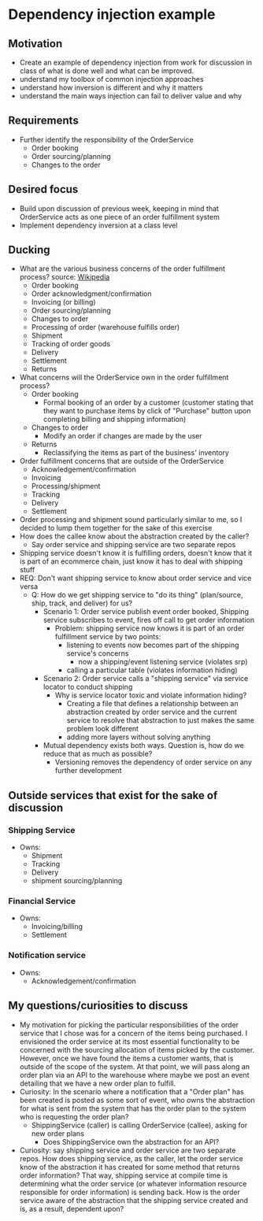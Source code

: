# Dependency injection example

## Motivation
- Create an example of dependency injection from work for discussion in class of what is done well and what can be improved.
- understand my toolbox of common injection approaches
- understand how inversion is different and why it matters
- understand the main ways injection can fail to deliver value and why

## Requirements
- Further identify the responsibility of the OrderService
    - Order booking
    - Order sourcing/planning
    - Changes to the order

## Desired focus
- Build upon discussion of previous week, keeping in mind that OrderService acts as one piece of an order fulfillment system
- Implement dependency inversion at a class level

## Ducking
- What are the various business concerns of the order fulfillment process? source: [Wikipedia](https://en.wikipedia.org/wiki/Order_fulfillment)
    - Order booking
    - Order acknowledgment/confirmation
    - Invoicing (or billing)
    - Order sourcing/planning
    - Changes to order
    - Processing of order (warehouse fulfills order)
    - Shipment
    - Tracking of order goods
    - Delivery
    - Settlement
    - Returns
- What concerns will the OrderService own in the order fulfillment process?
    - Order booking
        - Formal booking of an order by a customer (customer stating that they want to purchase items by click of "Purchase" button upon completing billing and shipping information)
    - Changes to order
        - Modify an order if changes are made by the user
    - Returns
        - Reclassifying the items as part of the business' inventory
- Order fulfillment concerns that are outside of the OrderService
    - Acknowledgement/confirmation
    - Invoicing
    - Processing/shipment
    - Tracking
    - Delivery
    - Settlement
- Order processing and shipment sound particularly similar to me, so I decided to lump them together for the sake of this exercise
- How does the callee know about the abstraction created by the caller?
    - Say order service and shipping service are two separate repos
- Shipping service doesn't know it is fulfilling orders, doesn't know that it is part of an ecommerce chain, just know it has to deal with shipping stuff
- REQ: Don't want shipping service to know about order service and vice versa
    - Q: How do we get shipping service to "do its thing" (plan/source, ship, track, and deliver) for us?
        - Scenario 1: Order service publish event order booked, Shipping service subscribes to event, fires off call to get order information
            - Problem: shipping service now knows it is part of an order fulfillment service by two points:
                - listening to events now becomes part of the shipping service's concerns
                    - now a shipping/event listening service (violates srp)
                - calling a particular table (violates information hiding)
        - Scenario 2: Order service calls a "shipping service" via service locator to conduct shipping
            - Why is service locator toxic and violate information hiding?
                - Creating a file that defines a relationship between an abstraction created by order service and the current service to resolve that abstraction to just makes the same problem look different
                - adding more layers without solving anything
        - Mutual dependency exists both ways. Question is, how do we reduce that as much as possible?
            - Versioning removes the dependency of order service on any further development



## Outside services that exist for the sake of discussion
### Shipping Service
- Owns:
    - Shipment
    - Tracking
    - Delivery
    - shipment sourcing/planning
### Financial Service
- Owns:
    - Invoicing/billing
    - Settlement
### Notification service
- Owns:
    - Acknowledgement/confirmation

## My questions/curiosities to discuss
- My motivation for picking the particular responsibilities of the order service that I chose was for a concern of the items being purchased. I envisioned the order service at its most essential functionality to be concerned with the sourcing allocation of items picked by the customer. However, once we have found the items a customer wants, that is outside of the scope of the system. At that point, we will pass along an order plan via an API to the warehouse where maybe we post an event detailing that we have a new order plan to fulfill.
- Curiosity: In the scenario where a notification that a "Order plan" has been created is posted as some sort of event, who owns the abstraction for what is sent from the system that has the order plan to the system who is requesting the order plan?
    - ShippingService (caller) is calling OrderService (callee), asking for new order plans
        - Does ShippingService own the abstraction for an API?
- Curiosity: say shipping service and order service are two separate repos. How does shipping service, as the caller, let the order service know of the abstraction it has created for some method that returns order information? That way, shipping service at compile time is determining what the order service (or whatever information resource responsible for order information) is sending back. How is the order service aware of the abstraction that the shipping service created and is, as a result, dependent upon?
